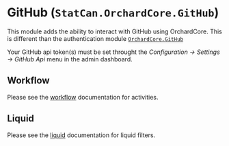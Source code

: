 # GitHub (`StatCan.OrchardCore.GitHub`)

This module adds the ability to interact with GitHub using OrchardCore. This is different than the authentication module [`OrchardCore.GitHub`](https://docs.orchardcore.net/en/dev/docs/reference/modules/GitHub/)

Your GitHub api token(s) must be set throught the _Configuration -> Settings -> GitHub Api_ menu in the admin dashboard.

## Workflow

Please see the [workflow](../Workflows.md) documentation for activities.

## Liquid

Please see the [liquid](../Liquid.md) documentation for liquid filters.